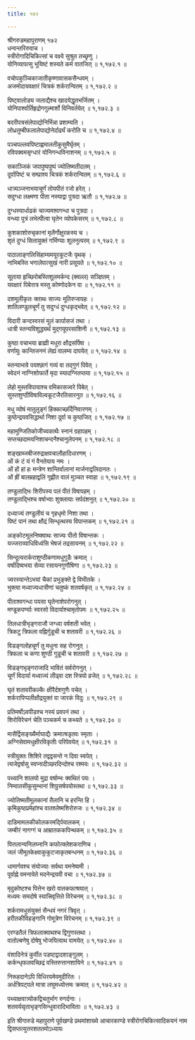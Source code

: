 ```yaml
---
title: १७२

---
```

श्रीगरुडमहापुराणम् १७२  
धन्वन्तरिरुवाच ।  
स्त्रीरोगादिचिकित्सां च वक्ष्ये सुश्रुत तच्छृणु ।  
योनिव्यापत्सु भूयिष्टं शस्यते कर्म वातजित् ॥ १,१७२.१ ॥  
  
वचोपकुञ्चिकाजातीकृष्णावासकसैन्धवम् ।  
अजमोदायवक्षारं चित्रकं शर्करान्वितम् ॥ १,१७२.२ ॥  
  
पिष्ट्वालोड्य जलाद्यैश्च खादयेद्धृतभर्जितम् ।  
योनिपार्श्वार्तिहृद्रोगगुल्मार्शो विनिवर्तयेत् ॥ १,१७२.३ ॥  
  
बदरीपत्रसंलेपाद्योनिर्भिन्ना प्रशाम्यति ।  
लोध्रतुम्बीफलालेपाद्योनेर्दार्ढ्यं करोति च ॥ १,१७२.४ ॥  
  
पञ्चपल्लवपिष्टाह्वमालतीकुसुमैर्घृतम् ।  
रविपक्वमसृग्धारं योनिगन्धविनाशनम् ॥ १,१७२.५ ॥  
  
सकाञ्जिकं जपापुष्पपुष्पं ज्योतिष्मतीदलम् ।  
दूर्वापिष्टं च सम्प्राश्य चित्रकं शर्करान्वितम् ॥ १,१७२.६ ॥  
  
धात्र्यञ्जनाभयाचूर्णं तोयपीतं रजो हरेत् ।  
सदुग्धा लक्ष्मणा पीता नस्याद्वा पुत्रदा ऋतौ ॥ १,१७२.७ ॥  
  
दुग्धस्यार्धाढकं चाज्यमश्वगन्धा च पुत्रदा ।  
वन्ध्या पुत्रं लभेत्पीत्वा घृतेन व्योपकेसरम् ॥ १,१७२.८ ॥  
  
कुशकाशोरुचृकानां मृलैर्गोक्षुरकस्य च ।  
शृतं दुग्धं सितायुक्तं गर्भिण्याः शूलनुत्परम् ॥ १,१७२.९ ॥  
  
पाठालाङ्गलिसिंहाम्यमयूरकूटजैः पृथक् ।  
नाभिबस्ति भगालेपात्सुखं नारी प्रसूयते ॥ १,१७२.१० ॥  
  
सूताया हृच्छिरोबस्तिशूलमर्कन्द (क्वल्ल) सञ्ज्ञितम् ।  
यवक्षारं पिबेत्तत्र मस्तु कोष्णोदकेन वा ॥ १,१७२.११ ॥  
  
दशमूलीकृतः क्ताथः साज्यः मूतिरुजापहः ।  
शातिलण्डुलचूर्णं तु सदुग्धं दुग्धकृद्भवेत् ॥ १,१७२.१२ ॥  
  
विदारी कन्दस्वरसं मूलं कार्पासजं तथा ।  
धात्री स्तन्यविशुद्ध्यर्थं मुद्गयूपरसाशिनी ॥ १,१७२.१३ ॥  
  
कुष्ठा वचाभया ब्राह्मी मधुरा क्षौद्रसर्पिषा ।  
वर्णायुः कान्तिजननं लेह्यं वालम्य दापयेत् ॥ १,१७२.१४ ॥  
  
स्तन्याभावे पयश्छागं गव्यं वा तद्गुणं पिवेत् ।  
स्वेदनं नाग्निशोफार्ते मृदा स्यादग्नितप्तया ॥ १,१७२.१५ ॥  
  
लेहो मुस्तविपायाश्च वमिकासज्वरे पिबेत् ।  
सुस्तशुण्ठीविषाविल्वकूटजैरतिसारनुत ॥ १,१७२.१६ ॥  
  
मधु व्योषं मातुलुङ्गं हिक्काच्छर्दिनिवारणम् ।  
कुष्ठेन्द्रयवसिद्धार्था निशा दूर्वा च कुष्ठजित् ॥ १,१७२.१७ ॥  
  
महामुण्जितिकोजीच्यकाथैः स्नानं ग्रहापहम् ।  
सप्तच्छदामयनिशाचन्दनैश्चानुलेपनम् ॥ १,१७२.१८ ॥  
  
शङ्खाब्जबीजरुद्राक्षवचालौहादिधारणम् ।  
ओं कं टं यं गं वैनतेयाय नमः ।  
ओं हों हां हः मन्त्रेण शान्तिर्वालानां मार्जनाद्वलिदानतः ।  
ओं ह्रीं बालम्रहाद्वलिं गृह्णीत वालं मुञ्चत स्वाहा ॥ १,१७२.१९ ॥  
  
तण्डुलाद्भिः शिरीपस्य पलं पीतं विषापहम् ।  
तण्डुलाद्भिश्च वर्षाभ्वाः शुक्लायाः सर्पदंशनुत् ॥ १,१७२.२० ॥  
  
दध्याज्यं तण्डुलीयं च गृहधृमो निशा तथा ।  
पिष्टं पानं तथा क्षौद्रं सिन्धृत्थस्य विपान्तकम् ॥ १,१७२.२१ ॥  
  
अङ्कोटमूलनिष्क्वाथः साज्यः पीतो विषान्तकः ।  
यज्जराव्याधिविध्वंसि भेषजं तद्रसायनम् ॥ १,१७२.२२ ॥  
  
सिन्दूत्यरार्कराशुण्ठीकणामधुगुडैः क्रमात् ।  
वर्षादिष्वभया सेव्या रसायनगुणौषिणा ॥ १,१७२.२३ ॥  
  
ज्वरस्यान्तेऽभयां चैकां प्रभुङ्क्ते द्वे विभीतके ।  
भुक्त्वा मध्वाज्यधात्रीणां चतुष्कं शतवर्षकृत् ॥ १,१७२.२४ ॥  
  
पीताश्वगन्धा पयसा घृतेनाशेपरोगनुत् ।  
मण्डूकपर्ण्याः स्वरसो विदार्याश्चामृतोपमः ॥ १,१७२.२५ ॥  
  
तिलधात्रीभृङ्गराजौ जग्ध्वा वर्षशती भवेत् ।  
त्रिकटु त्रिफला वह्निर्गुडूची च शतावरी ॥ १,१७२.२६ ॥  
  
विडङ्गलोहचूर्णं तु मधुना सह रोगनुत् ।  
त्रिफला च कणा शुण्ठी गुडूची च शतावरी ॥ १,१७२.२७ ॥  
  
विडङ्गभृङ्गराजादि भावितं सर्वरोगनुत् ।  
चूर्णं विदार्या मध्वाज्यं लीढ्वा दश स्त्रियो व्रजेत् ॥ १,१७२.२८ ॥  
  
घृतं शतावरीकल्कैः क्षीरैर्दशगुणैः पचेत् ।  
शर्करापिप्पलीक्षौद्रयुक्तं वा जारकं विदुः ॥ १,१७२.२९ ॥  
  
प्रतिमर्षोऽवपीडश्च नस्यं प्रवपनं तथा ।  
शिरोविरेचनं चेति पञ्चकर्म च कथ्यते ॥ १,१७२.३० ॥  
  
मासैर्द्विसङ्ख्यैर्माघाद्यैः क्रमात्षडृतवः स्मृताः ।  
अग्निसेवामधुक्षीरविकृतीः परिपेवयेत् ॥ १,१७२.३१ ॥  
  
स्त्रीयुक्तः शिशिरे तद्वद्वसन्ते न दिवा स्वपेत् ।  
त्यजेद्वर्षासु स्वप्नादीञ्छरदिन्दोश्च रश्मयः ॥ १,१७२.३२ ॥  
  
पथ्यानि शालयो मुद्रा वर्षाम्भः क्वथितं पयः ।  
निम्वातसीकुसुम्भानां शिग्रुसर्षपयोस्तथा ॥ १,१७२.३३ ॥  
  
ज्योतिष्मतीमूलकानां तैलानि च हरन्ति हि ।  
कृमिकुष्ठप्रमेहांश्च वातश्लेष्मशिरोरुजः ॥ १,१७२.३४ ॥  
  
दाडिमामलकीकोलकरमर्द्पियालकम् ।  
जम्बीरं नागग्गं च आम्रातककपिन्थकम् ॥ १,१७२.३५ ॥  
  
पित्तलान्यनिलघ्नानि कफोत्क्लेशकराणिच ।  
जलं जीमूतकेक्ष्वाकुकुटजाकृतबन्धनम् ॥ १,१७२.३६ ॥  
  
धामार्गवश्च संयोज्याः सर्वथा वमनेष्वमी ।  
पूर्वाह्ने वमनायेते मदनेन्द्रयवी वचा ॥ १,१७२.३७ ॥  
  
मृदुकोष्टश्च पित्तेन खरो वातकफाश्रयात् ।  
मध्यमः समदोषे स्यात्त्रिवृत्तिते विरेचनम् ॥ १,१७२.३८ ॥  
  
शर्करामधुसंयुक्तं सैन्धवं नगरं त्रिवृत् ।  
हरीतकीविहङ्गानि गोमूत्रेण विरेचनम् ॥ १,१७२.३९ ॥  
  
एरण्डतैलं त्रिफलाक्वाथश्च द्विगुणस्तथा ।  
वातोल्बणेषु दोषेषु भोजयित्वाथ वामयेत् ॥ १,१७२.४० ॥  
  
वंशादिनेत्रं कुर्वीत पडष्टद्वादशाङ्गुलम् ।  
कर्कन्धृफलवच्छिद्रं वस्तिरुत्तानशायिने ॥ १,१७२.४१ ॥  
  
निरूहदानेऽपि विधिरयमेवमुदीरितः ।  
अर्धत्रिपट्पले मात्रा लघुमध्योत्तमः क्रमात् ॥ १,१७२.४२ ॥  
  
पथ्याक्षवात्र्योकद्विचतुर्भाग रुगर्दनाः ।  
शतवर्यसृताभृङ्गसिन्धुवारादिभाविताः ॥ १,१७२.४३ ॥  
  
इति श्रीगारुडे महापुराणे पूर्वखण्डे प्रथमांशाख्ये आचारकाण्डे स्त्रीरोगचिकित्सादिकयनं नाम द्विसप्तत्युत्तरशततमोऽध्यायः